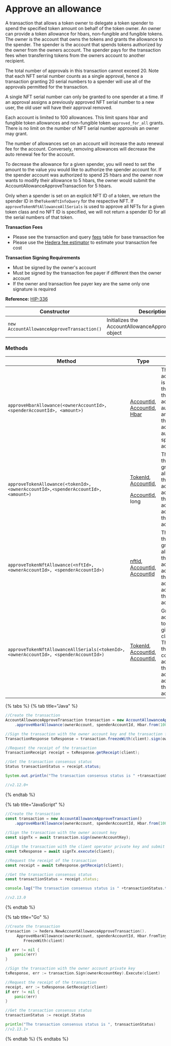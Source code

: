 # Approve an allowance

A transaction that allows a token owner to delegate a token spender to spend the specified token amount on behalf of the token owner. An owner can provide a token allowance for hbars, non-fungible and fungible tokens. The owner is the account that owns the tokens and grants the allowance to the spender. The spender is the account that spends tokens authorized by the owner from the owners account. The spender pays for the transaction fees when transferring tokens from the owners account to another recipient.

The total number of approvals in this transaction cannot exceed 20. Note that each NFT serial number counts as a single approval, hence a transaction granting 20 serial numbers to a spender will use all of the approvals permitted for the transaction.

A single NFT serial number can only be granted to one spender at a time. If an approval assigns a previously approved NFT serial number to a new user, the old user will have their approval removed.

Each account is limited to 100 allowances. This limit spans hbar and fungible token allowances and non-fungible token `approved_for_all` grants. There is no limit on the number of NFT serial number approvals an owner may grant.

The number of allowances set on an account will increase the auto renewal fee for the account. Conversely, removing allowances will decrease the auto renewal fee for the account.

To decrease the allowance for a given spender, you will need to set the amount to the value you would like to authorize the spender account for. If the spender account was authorized to spend 25 hbars and the owner now wants to modify their allowance to 5 hbars, the owner would submit the AccountAllowanceApproveTransaction for 5 hbars.

Only when a spender is set on an explicit NFT ID of a token, we return the spender ID in the`TokenNftInfoQuery` for the respective NFT. If `approveTokenNftAllowanceAllSerials` is used to approve all NFTs for a given token class and no NFT ID is specified, we will not return a spender ID for all the serial numbers of that token.

**Transaction Fees**

* Please see the transaction and query [fees](../../../mainnet/fees/#transaction-and-query-fees) table for base transaction fee
* Please use the [Hedera fee estimator](https://hedera.com/fees) to estimate your transaction fee cost

**Transaction Signing Requirements**

* Must be signed by the owner's account
* Must be signed by the transaction fee payer if different then the owner account
* If the owner and transaction fee payer key are the same only one signature is required

**Reference:** [HIP-336](https://github.com/hashgraph/hedera-improvement-proposal/blob/master/HIP/hip-336.md)

| **Constructor**                            | **Description**                                           |
| ------------------------------------------ | --------------------------------------------------------- |
| `new AccountAllowanceApproveTransaction()` | Initializes the AccountAllowanceApproveTransaction object |

### Methods

| **Method**                                                                           | **Type**                                                                                                                                                                                | **Description**                                                                                                                                                                               |
| ------------------------------------------------------------------------------------ | --------------------------------------------------------------------------------------------------------------------------------------------------------------------------------------- | --------------------------------------------------------------------------------------------------------------------------------------------------------------------------------------------- |
| `approveHbarAllowance(<ownerAccountId>,<spenderAccountId>, <amount>)`                | [AccountId](../specialized-types.md#accountid), [AccountId](../specialized-types.md#accountid), [Hbar](../hbars.md)                                                                     | The owner account ID that is authorizing the allowance, the spender account ID to authorize, the amount of hbar the owner account is authorizing the spender account to use.                  |
| `approveTokenAllowance(<tokenId>,<ownerAccountId>,<spenderAccountId>, <amount>)`     | <p><a href="../tokens/token-id.md">TokenId</a>,<br><a href="../specialized-types.md#accountid">AccountId</a>,</p><p><a href="../specialized-types.md#accountid">AccountId</a>, long</p> | The token ID of the token being granted an allowance by the spender account, the account ID of the owner account, the account ID of the spender account.                                      |
| `approveTokenNftAllowance(<nftId>,<ownerAccountId>, <spenderAccountId>)`             | <p><a href="../tokens/nft-id.md">nftId</a>, <a href="../specialized-types.md#accountid">AccountId</a>,<br><a href="../specialized-types.md#accountid">AccountId</a></p>                 | The NFT ID of the NFT being granted an allowance by the owner account, the account ID of the owner account, the account ID of the spender account.                                            |
| `approveTokenNftAllowanceAllSerials(<tokenId>,<ownerAccountId>, <spenderAccountId>)` | <p><a href="../tokens/token-id.md">TokenId</a>,<br><a href="../specialized-types.md#accountid">AccountId</a>,<br><a href="../specialized-types.md#accountid">AccountId</a>,</p>         | Grant a spender account access to all NFTs in a given token class/collection. The token ID of the NFT collection, the account ID of the owner account, the account ID of the spender account. |

{% tabs %}
{% tab title="Java" %}
```java
//Create the transaction
AccountAllowanceApproveTransaction transaction = new AccountAllowanceApproveTransaction()
    .approveHbarAllowance(ownerAccount, spenderAccountId, Hbar.from(100));

//Sign the transaction with the owner account key and the transaction fee payer key (client)  
TransactionResponse txResponse = transaction.freezeWith(client).sign(ownerAccountKey).execute(client);

//Request the receipt of the transaction
TransactionReceipt receipt = txResponse.getReceipt(client);

//Get the transaction consensus status
Status transactionStatus = receipt.status;

System.out.println("The transaction consensus status is " +transactionStatus);

//v2.12.0+
```
{% endtab %}

{% tab title="JavaScript" %}
```javascript
//Create the transaction
const transaction = new AccountAllowanceApproveTransaction()
    .approveHbarAllowance(ownerAccount, spenderAccountId, Hbar.from(100));
    
//Sign the transaction with the owner account key
const signTx = await transaction.sign(ownerAccountKey);

//Sign the transaction with the client operator private key and submit to a Hedera network
const txResponse = await signTx.execute(client);

//Request the receipt of the transaction
const receipt = await txResponse.getReceipt(client);

//Get the transaction consensus status
const transactionStatus = receipt.status;

console.log("The transaction consensus status is " +transactionStatus.toString());

//v2.13.0
```
{% endtab %}

{% tab title="Go" %}
```go
//Create the transaction
transaction := hedera.NewAccountAllowanceApproveTransaction().
     ApproveHbarAllowance(ownerAccount, spenderAccountId, Hbar.fromTinybars(100))
        FreezeWith(client)

if err != nil {
    panic(err)
}

//Sign the transaction with the owner account private key   
txResponse, err := transaction.Sign(ownerAccountKey).Execute(client)

//Request the receipt of the transaction
receipt, err := txResponse.GetReceipt(client)
if err != nil {
    panic(err)
}

//Get the transaction consensus status
transactionStatus := receipt.Status

println("The transaction consensus status is ", transactionStatus)
//v2.13.1+
```
{% endtab %}
{% endtabs %}
